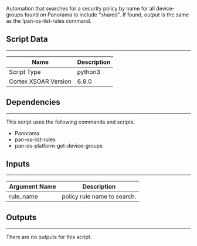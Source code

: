 Automation that searches for a security policy by name for all device-groups found on Panorama to include "shared".  If found, output is the same as the !pan-os-list-rules command.

## Script Data

---

| **Name** | **Description** |
| --- | --- |
| Script Type | python3 |
| Cortex XSOAR Version | 6.8.0 |

## Dependencies

---
This script uses the following commands and scripts.

* Panorama
* pan-os-list-rules
* pan-os-platform-get-device-groups

## Inputs

---

| **Argument Name** | **Description** |
| --- | --- |
| rule_name | policy rule name to search. |

## Outputs

---
There are no outputs for this script.
